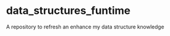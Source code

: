 data_structures_funtime
=======================

A repository to refresh an enhance my data structure knowledge
